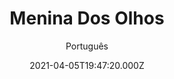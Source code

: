 ---
id: 'b02d3757-162b-4e43-aadc-f86f9eaa76f9'
type: 'movie' # Filme, Série, Anime
title: "Menina Dos Olhos"
synopsis: ["Bailey Avery Arendes e uma jovem adolescente talentosa que tragicamente perde a vista em um acidente de equitacao Seus devotados pais Caroline Amy Smart e Jason Liam McIntyre fazem todo o possivel para ajuda la a se ajustar mas ela nao consegue se conectar com ninguem ou coisa parecida Ate que ela conhece Charlie Burt Reynolds um instrutor de cao guia que a apresenta a Apple um cavalo em miniatura afetuoso que se torna seus novos olhos e novo melhor amigo.",
]
originalTitle: "Apple of My Eye"
date: '2021-04-05T19:47:20.000Z'
update: '2021-04-05T19:47:20.000Z'
releaseDate: '2017-01-10T03:00:00.000Z'
imdb:
  rating: '5.6' # 8.5
  id: '' # tt0470752
duration: '1h 24 Min'
trailer:
  urls: [
    'v5H6wE47FrI',
  ]
tags: ['1080p']
genre: [] #
quality: 'WEB-DL' # BluRay, WEB-DL, HDTV, WEB-DL4K, WEB-DLe
format: 'Mkv' # MKV, MP4, TS
audio: 'Português, Inglês' # Dublado, Legendado, Dual Audio, Dub & Leg
subtitle: 'Português' # Português, inglês,
size: '3.42 GB' # 4.8 GB
audioQuality: 10
videoQuality: 10
directors: []
#  - name: 'Lana Wachowski'
#    image: ''
#  - name: 'Lilly Wachowski'
#    image: ''
cast: []
#  - name: 'Keanu Reeves'
#    image: ''
#    characterName: 'Neo'
writers: []
#  - name: ''
#    image: ''
maturityRating:
  age: '' # L , 10, 12, 14, 16, 18
  topics: [''] # Violence, Illegal drugs, Inappropriate Language, Legal Drugs, Sexual Content, Extreme Violence
###########################################
download:
  
  - url: 'magnet:?xt=urn:btih:fddd51fbfe9b40389c36879a2d542cdc6541cc6e&dn=LAPUMiA.Org%20-%20Menina%20dos%20Olhos%202017%20(1080p-FULL)&tr=udp%3a%2f%2ftracker.opentrackr.org%3a1337%2fannounce&tr=udp%3a%2f%2ftracker.openbittorrent.com%3a80%2fannounce&tr=udp%3a%2f%2ftracker.trackerfix.com%3a80%2fannounce&tr=udp%3a%2f%2ftracker.coppersurfer.tk%3a6969%2fannounce&tr=udp%3a%2f%2ftracker.leechers-paradise.org%3a6969%2fannounce&tr=udp%3a%2f%2feddie4.nl%3a6969%2fannounce&tr=udp%3a%2f%2fp4p.arenabg.com%3a1337%2fannounce&tr=udp%3a%2f%2fexplodie.org%3a6969%2fannounce&tr=udp%3a%2f%2fzer0day.ch%3a1337%2fannounce'
    resolution: '1080p' # 720p, 1080p, 4K,
    audio: 'Dual Áudio' # Dublado, Legendado, Dual Audio
    size: '' # 4.8 GB
    quality: '' # BluRay, WEB-DL
    format: '' # MKV
images:
  cover: '/assets/movies/menina-dos-olhos.jpg'
  background: '/assets/movies/'
---